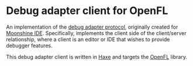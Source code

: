 # Debug adapter client for OpenFL

An implementation of the [debug adapter protocol](https://microsoft.github.io/debug-adapter-protocol/), originally created for [Moonshine IDE](https://moonshine-ide.com/). Specifically, implements the client side of the client/server relationship, where a client is an editor or IDE that wishes to provide debugger features.

This debug adapter client is written in [Haxe](https://haxe.org/) and targets the [OpenFL](https://openfl.org/) library.
